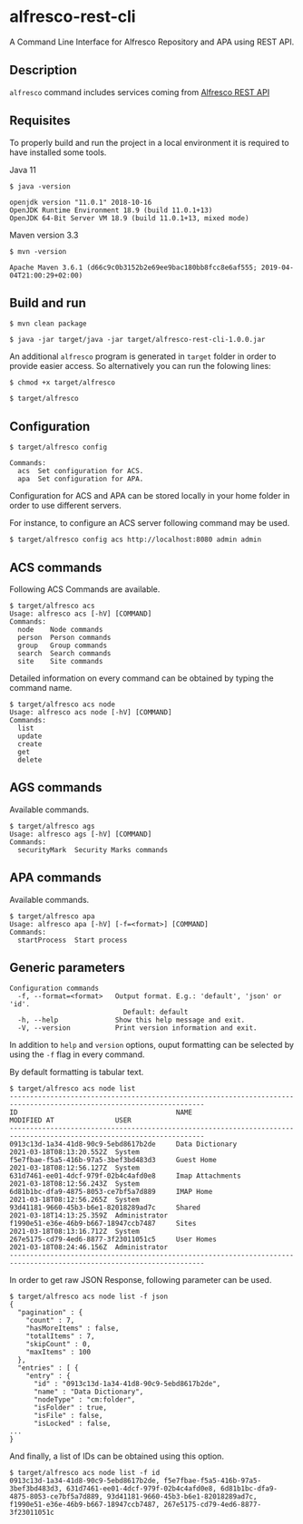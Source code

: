# alfresco-rest-cli
A Command Line Interface for Alfresco Repository and APA using REST API.

## Description

`alfresco` command includes services coming from [Alfresco REST API](https://github.com/Alfresco/alfresco-java-sdk/tree/develop/alfresco-java-rest-api)

## Requisites

To properly build and run the project in a local environment it is required to have installed some tools.

Java 11
```
$ java -version

openjdk version "11.0.1" 2018-10-16
OpenJDK Runtime Environment 18.9 (build 11.0.1+13)
OpenJDK 64-Bit Server VM 18.9 (build 11.0.1+13, mixed mode)
```

Maven version 3.3

```
$ mvn -version

Apache Maven 3.6.1 (d66c9c0b3152b2e69ee9bac180bb8fcc8e6af555; 2019-04-04T21:00:29+02:00)
```

## Build and run

```
$ mvn clean package

$ java -jar target/java -jar target/alfresco-rest-cli-1.0.0.jar
```

An additional `alfresco` program is generated in `target` folder in order to provide easier access. So alternatively you can run the folowing lines:

```
$ chmod +x target/alfresco

$ target/alfresco
```

## Configuration

```
$ target/alfresco config

Commands:
  acs  Set configuration for ACS.
  apa  Set configuration for APA.
```

Configuration for ACS and APA can be stored locally in your home folder in order to use different servers.

For instance, to configure an ACS server following command may be used.

```
$ target/alfresco config acs http://localhost:8080 admin admin
```

## ACS commands

Following ACS Commands are available.

```
$ target/alfresco acs
Usage: alfresco acs [-hV] [COMMAND]
Commands:
  node    Node commands
  person  Person commands
  group   Group commands
  search  Search commands
  site    Site commands
```

Detailed information on every command can be obtained by typing the command name.

```
$ target/alfresco acs node
Usage: alfresco acs node [-hV] [COMMAND]
Commands:
  list
  update
  create
  get
  delete
```

## AGS commands

Available commands.

```
$ target/alfresco ags
Usage: alfresco ags [-hV] [COMMAND]
Commands:
  securityMark  Security Marks commands
```

## APA commands

Available commands.

```
$ target/alfresco apa
Usage: alfresco apa [-hV] [-f=<format>] [COMMAND]
Commands:
  startProcess  Start process
```

## Generic parameters

```
Configuration commands
  -f, --format=<format>   Output format. E.g.: 'default', 'json' or 'id'.
                            Default: default
  -h, --help              Show this help message and exit.
  -V, --version           Print version information and exit.
```

In addition to `help` and `version` options, ouput formatting can be selected by using the `-f` flag in every command.

By default formatting is tabular text.

```
$ target/alfresco acs node list
----------------------------------------------------------------------------------------------------------------------
ID                                       NAME                           MODIFIED AT               USER
----------------------------------------------------------------------------------------------------------------------
0913c13d-1a34-41d8-90c9-5ebd8617b2de     Data Dictionary                2021-03-18T08:13:20.552Z  System
f5e7fbae-f5a5-416b-97a5-3bef3bd483d3     Guest Home                     2021-03-18T08:12:56.127Z  System
631d7461-ee01-4dcf-979f-02b4c4afd0e8     Imap Attachments               2021-03-18T08:12:56.243Z  System
6d81b1bc-dfa9-4875-8053-ce7bf5a7d889     IMAP Home                      2021-03-18T08:12:56.265Z  System
93d41181-9660-45b3-b6e1-82018289ad7c     Shared                         2021-03-18T14:13:25.359Z  Administrator
f1990e51-e36e-46b9-b667-18947ccb7487     Sites                          2021-03-18T08:13:16.712Z  System
267e5175-cd79-4ed6-8877-3f23011051c5     User Homes                     2021-03-18T08:24:46.156Z  Administrator
----------------------------------------------------------------------------------------------------------------------
```

In order to get raw JSON Response, following parameter can be used.

```
$ target/alfresco acs node list -f json
{
  "pagination" : {
    "count" : 7,
    "hasMoreItems" : false,
    "totalItems" : 7,
    "skipCount" : 0,
    "maxItems" : 100
  },
  "entries" : [ {
    "entry" : {
      "id" : "0913c13d-1a34-41d8-90c9-5ebd8617b2de",
      "name" : "Data Dictionary",
      "nodeType" : "cm:folder",
      "isFolder" : true,
      "isFile" : false,
      "isLocked" : false,
...
}
```

And finally, a list of IDs can be obtained using this option.

```
$ target/alfresco acs node list -f id
0913c13d-1a34-41d8-90c9-5ebd8617b2de, f5e7fbae-f5a5-416b-97a5-3bef3bd483d3, 631d7461-ee01-4dcf-979f-02b4c4afd0e8, 6d81b1bc-dfa9-4875-8053-ce7bf5a7d889, 93d41181-9660-45b3-b6e1-82018289ad7c, f1990e51-e36e-46b9-b667-18947ccb7487, 267e5175-cd79-4ed6-8877-3f23011051c
```
